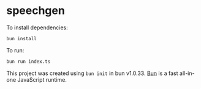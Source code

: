 # speechgen

To install dependencies:

```bash
bun install
```

To run:

```bash
bun run index.ts
```

This project was created using `bun init` in bun v1.0.33. [Bun](https://bun.sh) is a fast all-in-one JavaScript runtime.
